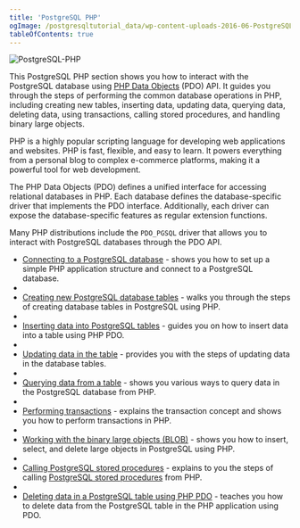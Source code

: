 ```yaml
---
title: 'PostgreSQL PHP'
ogImage: /postgresqltutorial_data/wp-content-uploads-2016-06-PostgreSQL-PHP-1.png
tableOfContents: true
---
```



![PostgreSQL-PHP](/postgresqltutorial_data/wp-content-uploads-2016-06-PostgreSQL-PHP-1.png)

This PostgreSQL PHP section shows you how to interact with the PostgreSQL database using [PHP Data Objects](http://php.net/manual/en/book.pdo.php) (PDO) API. It guides you through the steps of performing the common database operations in PHP, including creating new tables, inserting data, updating data, querying data, deleting data, using transactions, calling stored procedures, and handling binary large objects.

PHP is a highly popular scripting language for developing web applications and websites. PHP is fast, flexible, and easy to learn. It powers everything from a personal blog to complex e-commerce platforms, making it a powerful tool for web development.

The PHP Data Objects (PDO) defines a unified interface for accessing relational databases in PHP. Each database defines the database-specific driver that implements the PDO interface. Additionally, each driver can expose the database-specific features as regular extension functions.

Many PHP distributions include the `PDO_PGSQL` driver that allows you to interact with PostgreSQL databases through the PDO API.

- [Connecting to a PostgreSQL database](/docs/postgresql/postgresql-php/connect) - shows you how to set up a simple PHP application structure and connect to a PostgreSQL database.
-
- [Creating new PostgreSQL database tables](https://www.postgresqltutorial.com/postgresql-php/create-tables/) - walks you through the steps of creating database tables in PostgreSQL using PHP.
-
- [Inserting data into PostgreSQL tables](https://www.postgresqltutorial.com/postgresql-php/insert/) - guides you on how to insert data into a table using PHP PDO.
-
- [Updating data in the table](https://www.postgresqltutorial.com/postgresql-php/update/) - provides you with the steps of updating data in the database tables.
-
- [Querying data from a table](https://www.postgresqltutorial.com/postgresql-php/query/) - shows you various ways to query data in the PostgreSQL database from PHP.
-
- [Performing transactions](https://www.postgresqltutorial.com/postgresql-php/transaction/) - explains the transaction concept and shows you how to perform transactions in PHP.
-
- [Working with the binary large objects (BLOB)](https://www.postgresqltutorial.com/postgresql-php/postgresql-blob/) - shows you how to insert, select, and delete large objects in PostgreSQL using PHP.
-
- [Calling PostgreSQL stored procedures](/docs/postgresql/postgresql-php/call-stored-procedures) - explains to you the steps of calling [PostgreSQL stored procedures](/docs/postgresql/postgresql-stored-procedures) from PHP.
-
- [Deleting data in a PostgreSQL table using PHP PDO](https://www.postgresqltutorial.com/postgresql-php/delete/) - teaches you how to delete data from the PostgreSQL table in the PHP application using PDO.
